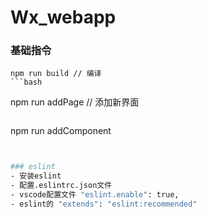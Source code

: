 # Wx_webapp

### 基础指令

```
npm run build // 编译
```bash

```
npm run addPage // 添加新界面
```bash

```
npm run addComponent
```bash


### eslint
- 安装eslint
- 配置.eslintrc.json文件
- vscode配置文件 "eslint.enable": true,
- eslint的 "extends": "eslint:recommended"
